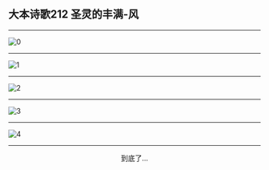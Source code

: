 
## 大本诗歌212 圣灵的丰满-风
        
<div id="aplayer0"></div>

---

<img alt="0" data-original="/data/d0211/0.png">

---

<img alt="1" data-original="/data/d0211/1.png">

---

<img alt="2" data-original="/data/d0211/2.png">

---

<img alt="3" data-original="/data/d0211/3.png">

---

<img alt="4" data-original="/data/d0211/4.png">

---

<p style="text-align: center">到底了...</p>

<script src="/js/dist-view.js"></script>

<script>
MAIN.id = 'd0211';
        
const ap0 = new APlayer({
    container: document.getElementById('aplayer0'),
    volume: 1,
    loop: 'none',
    preload: 'none',
    audio: [{
        name: '大本诗歌212.mp3',
        artist: '大本诗歌',
        url: 'https://res.wx.qq.com/voice/getvoice?mediaid=MzI0NTk3MDM5M18yMjQ3NDkwMjYx',
        cover: '/favicon'
    }]
});
</script>
